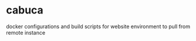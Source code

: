 # cabuca
docker configurations and build scripts for website environment to pull from remote instance
